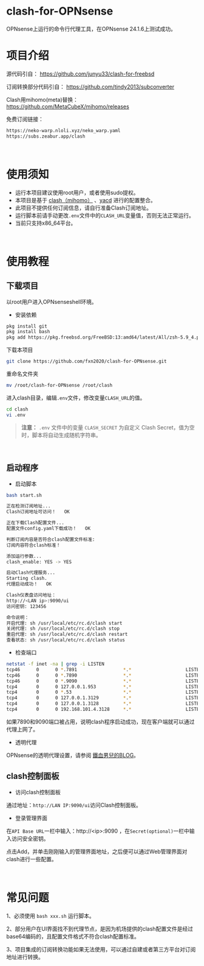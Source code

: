 # clash-for-OPNsense
OPNsense上运行的命令行代理工具，在OPNsense 24.1.6上测试成功。

# 项目介绍
源代码引自：
https://github.com/junyu33/clash-for-freebsd

订阅转换部分代码引自：
https://github.com/tindy2013/subconverter

Clash用mihomo(meta)替换：
https://github.com/MetaCubeX/mihomo/releases

免费订阅链接：
```bash
https://neko-warp.nloli.xyz/neko_warp.yaml
https://subs.zeabur.app/clash
```
<br>

# 使用须知

- 运行本项目建议使用root用户，或者使用sudo提权。
- 本项目是基于 [clash（mihomo）](https://github.com/MetaCubeX/mihomo/releases) 、[yacd](https://github.com/haishanh/yacd) 进行的配置整合。
- 此项目不提供任何订阅信息，请自行准备Clash订阅地址。
- 运行脚本前请手动更改`.env`文件中的`CLASH_URL`变量值，否则无法正常运行。
- 当前只支持x86_64平台。
<br>

# 使用教程

## 下载项目

以root用户进入OPNsenseshell环境。
- 安装依赖

```bash
pkg install git
pkg install bash
pkg add https://pkg.freebsd.org/FreeBSD:13:amd64/latest/All/zsh-5.9_4.pkg
```

下载本项目

```bash
git clone https://github.com/fxn2020/clash-for-OPNsense.git
```
重命名文件夹

```bash
mv /root/clash-for-OPNsense /root/clash
```

进入clash目录，编辑`.env`文件，修改变量`CLASH_URL`的值。

```bash
cd clash
vi .env
```

> **注意：** `.env` 文件中的变量 `CLASH_SECRET` 为自定义 Clash Secret，值为空时，脚本将自动生成随机字符串。
<br>

## 启动程序

- 启动脚本

```bash
bash start.sh

正在检测订阅地址...
Clash订阅地址可访问！   OK  

正在下载Clash配置文件...
配置文件config.yaml下载成功！   OK  

判断订阅内容是否符合clash配置文件标准:
订阅内容符合clash标准！

添加运行参数...
clash_enable: YES -> YES

启动Clash代理服务...
Starting clash.
代理启动成功！   OK  

Clash仪表盘访问地址：
http://<LAN ip>:9090/ui 
访问密钥: 123456 

命令说明：
开启代理: sh /usr/local/etc/rc.d/clash start 
关闭代理: sh /usr/local/etc/rc.d/clash stop 
重启代理: sh /usr/local/etc/rc.d/clash restart 
查看状态: sh /usr/local/etc/rc.d/clash status 
```
- 检查端口
```bash
netstat -f inet -na | grep -i LISTEN
tcp46      0      0 *.7891                 *.*                    LISTEN     
tcp46      0      0 *.7890                 *.*                    LISTEN     
tcp46      0      0 *.9090                 *.*                    LISTEN     
tcp4       0      0 127.0.0.1.953          *.*                    LISTEN     
tcp4       0      0 *.53                   *.*                    LISTEN     
tcp4       0      0 127.0.0.1.3129         *.*                    LISTEN     
tcp4       0      0 127.0.0.1.3128         *.*                    LISTEN     
tcp4       0      0 192.168.101.4.3128     *.*                    LISTEN 
```
如果7890和9090端口被占用，说明clash程序启动成功，现在客户端就可以通过代理上网了。

- 透明代理

OPNsense的透明代理设置，请参阅 [鐵血男兒的BLOG](https://pfchina.org/?p=10526)。
<br>

## clash控制面板

- 访问clash控制面板

通过地址：`http://LAN IP:9090/ui`访问Clash控制面板。

- 登录管理界面

在`API Base URL`一栏中输入：http://\<ip\>:9090 ，在`Secret(optional)`一栏中输入访问安全密钥。

点击Add，并单击刚刚输入的管理界面地址，之后便可以通过Web管理界面对clash进行一些配置。

<br>

# 常见问题

1、必须使用 `bash xxx.sh` 运行脚本。

2、部分用户在UI界面找不到代理节点，是因为机场提供的clash配置文件是经过base64编码的，且配置文件格式不符合clash配置标准。

3、项目集成的订阅转换功能如果无法使用，可以通过自建或者第三方平台对订阅地址进行转换。

